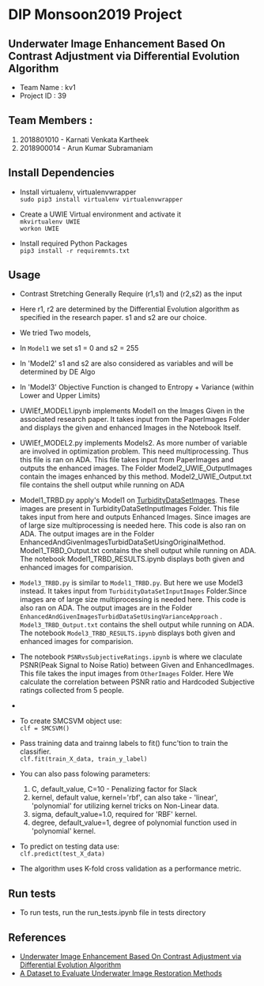 # DIP Monsoon2019 Project  

## Underwater Image Enhancement Based On Contrast Adjustment via Differential Evolution Algorithm   
- Team Name     : kv1   
- Project ID    : 39
## Team Members  : 

  1. 2018801010 - Karnati Venkata Kartheek    
  2. 2018900014 - Arun Kumar Subramaniam

## Install Dependencies

- Install virtualenv, virtualenvwrapper   
  `sudo pip3 install virtualenv virtualenvwrapper`  
  
- Create a UWIE Virtual environment and activate it   
  `mkvirtualenv UWIE`   
  `workon UWIE`  

- Install required Python Packages   
  `pip3 install -r requiremnts.txt`
 
 ## Usage   
 - Contrast Stretching Generally Require (r1,s1) and (r2,s2) as the input
 - Here r1, r2 are determined by the Differential Evolution algorithm as specified in the research paper. s1 and s2 are our choice.
 - We tried Two models,
 - In `Model1` we set s1 = 0 and s2 = 255
 - In 'Model2' s1 and s2 are also considered as variables and will be determined by DE Algo
 - In 'Model3' Objective Function is changed to Entropy + Variance (within Lower and Upper Limits) 
 - UWIEf_MODEL1.ipynb implements Model1 on the Images Given in the associated research paper. It takes input from the PaperImages Folder and displays the given and enhanced Images in the Notebook Itself.
 - UWIEf_MODEL2.py implements Models2. As more number of variable are involved in optimization problem. This need multiprocessing. Thus this file is ran on ADA. This file takes input from PaperImages and outputs the enhanced images. The Folder Model2_UWIE_OutputImages contain the images enhanced by this method. Model2_UWIE_Output.txt file contains the shell output while running on ADA
 
 - Model1_TRBD.py apply's Model1 on [TurbidityDataSetImages](http://amandaduarte.com.br/turbid/Turbid_Dataset.pdf). These images are present in TurbidityDataSetInputImages Folder. This file takes input from here and outputs Enhanced Images. Since images are of large size multiprocessing is needed here. This code is also ran on ADA. The output images are in the Folder EnhancedAndGivenImagesTurbidDataSetUsingOriginalMethod. Model1_TRBD_Output.txt contains the shell output while running on ADA. The notebook Model1_TRBD_RESULTS.ipynb displays both given and enhanced images for comparision.
 
 - `Model3_TRBD.py` is similar to `Model1_TRBD.py`. But here we use Model3 instead. It takes input from `TurbidityDataSetInputImages` Folder.Since images are of large size multiprocessing is needed here. This code is also ran on ADA. The output images are in the Folder   `EnhancedAndGivenImagesTurbidDataSetUsingVarianceApproach`  .  `Model3_TRBD_Output.txt` contains the shell output while running on ADA. The notebook `Model3_TRBD_RESULTS.ipynb` displays both given and enhanced images for comparision.
 
 - The notebook `PSNRvsSubjectiveRatings.ipynb` is where we claculate PSNR(Peak Signal to Noise Ratio) between Given and EnhancedImages. This file takes the input images from `OtherImages` Folder. Here We calculate the correlation between PSNR ratio and Hardcoded Subjective ratings collected from 5 people. 
 - 
 - To create SMCSVM object use:   
   `clf = SMCSVM()`
 
 - Pass training data and trainng labels to fit() func'tion to train the classifier.   
   `clf.fit(train_X_data, train_y_label)`   
 
 - You can also pass folowing parameters:
    
    1. C, default_value, C=10 - Penalizing factor for Slack  
    2. kernel, default value, kernel='rbf', can also take - 'linear', 'polynomial'  for utilizing kernel tricks on Non-Linear data.   
    3. sigma, default_value=1.0, required for 'RBF' kernel.
    4. degree, default_value=1, degree of polynomial function used in 'polynomial' kernel.
 - To predict on testing data use:    
   `clf.predict(test_X_data)`
 - The algorithm uses K-fold cross validation as a performance metric.
 
 
 ## Run tests
 
 - To run tests, run the run_tests.ipynb file in tests directory
 
 ## References
 
 - [Underwater Image Enhancement Based On Contrast Adjustment via Differential Evolution Algorithm](https://ieeexplore.ieee.org/stamp/stamp.jsp?tp=&arnumber=7571849&tag=1)
 - [A Dataset to Evaluate Underwater Image
Restoration Methods](http://amandaduarte.com.br/turbid/Turbid_Dataset.pdf)   
 
    
 
